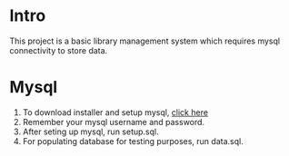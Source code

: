 # Intro
This project is a basic library management system which requires mysql connectivity to store data.

# Mysql
1) To download installer and setup mysql, [click here](https://dev.mysql.com/downloads/installer/)
2) Remember your mysql username and password.
3) After seting up mysql, run setup.sql.
4) For populating database for testing purposes, run data.sql.
